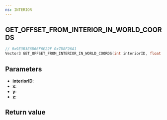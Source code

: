 ```yaml
---
ns: INTERIOR
---
```

## GET_OFFSET_FROM_INTERIOR_IN_WORLD_COORDS

```c
// 0x9E3B3E6D66F6E22F 0x7D8F26A1
Vector3 GET_OFFSET_FROM_INTERIOR_IN_WORLD_COORDS(int interiorID, float x, float y, float z);
```


## Parameters
* **interiorID**: 
* **x**: 
* **y**: 
* **z**: 

## Return value
